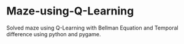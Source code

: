 # Maze-using-Q-Learning
Solved maze using Q-Learning with Bellman Equation and Temporal difference using python and pygame.

